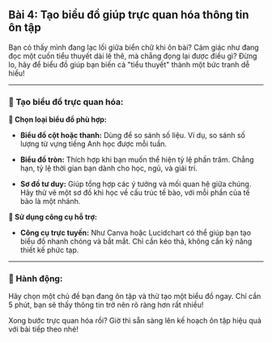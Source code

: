 ## Bài 4: Tạo biểu đồ giúp trực quan hóa thông tin ôn tập

Bạn có thấy mình đang lạc lối giữa biển chữ khi ôn bài? Cảm giác như đang đọc một cuốn tiểu thuyết dài lê thê, mà chẳng đọng lại được điều gì? Đừng lo, hãy để biểu đồ giúp bạn biến cả "tiểu thuyết" thành một bức tranh dễ hiểu!

---

### 📌 Tạo biểu đồ trực quan hóa:

**🔹 Chọn loại biểu đồ phù hợp:**
- **Biểu đồ cột hoặc thanh:** Dùng để so sánh số liệu. Ví dụ, so sánh số lượng từ vựng tiếng Anh học được mỗi tuần.
  
- **Biểu đồ tròn:** Thích hợp khi bạn muốn thể hiện tỷ lệ phần trăm. Chẳng hạn, tỷ lệ thời gian bạn dành cho học, ngủ, và giải trí.

- **Sơ đồ tư duy:** Giúp tổng hợp các ý tưởng và mối quan hệ giữa chúng. Hãy thử vẽ một sơ đồ khi học về cấu trúc tế bào, với mỗi phần của tế bào là một nhánh.

**🔹 Sử dụng công cụ hỗ trợ:**
- **Công cụ trực tuyến:** Như Canva hoặc Lucidchart có thể giúp bạn tạo biểu đồ nhanh chóng và bắt mắt. Chỉ cần kéo thả, không cần kỹ năng thiết kế phức tạp.

---

### 🚀 Hành động:

Hãy chọn một chủ đề bạn đang ôn tập và thử tạo một biểu đồ ngay. Chỉ cần 5 phút, bạn sẽ thấy thông tin trở nên rõ ràng hơn rất nhiều!

Xong bước trực quan hóa rồi? Giờ thì sẵn sàng lên kế hoạch ôn tập hiệu quả với bài tiếp theo nhé!